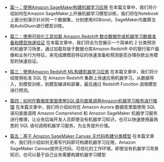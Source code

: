 - [篇一：使用Amazon SageMaker构建机器学习应用](https://aws.amazon.com/cn/blogs/china/building-machine-learning-applications-with-amazon-sagemaker/)
在本篇文章中，我们将介绍如何在Amazon SageMaker上开展机器学习模型训练，我们将在Notebook上面分别演示针对同一个数据集，分别使用XGBoost，SageMaker内置算法和AutoGluon进行模型训练。

- [篇二：使用可视化工具加载 Amazon Redshift 数仓数据完成机器学习数据准备和模型快速验证](https://aws.amazon.com/cn/blogs/china/use-the-visualization-tool-to-load-amazon-redshift-data-warehouse-data-to-complete-machine-learning-data/)
在本篇文章中，我们将会为您展示一个简单的 2 分类预测的机器学习场景，通过加载存放于数据仓库Amazon Redshift 中的银行客户画像和业务行为特征，来完成建模前特征的快速准备和预测是否办理存款业务模型的快速验证。

- [篇三：使用Amazon Redshift ML构建机器学习应用](https://aws.amazon.com/cn/blogs/china/building-machine-learning-applications-using-amazon-redshift-ml/)
在本篇文章中，我们将介绍使用标准 SQL 在 Amazon Redshift 集群上快速应用机器学习。从数据导入，到模型训练，到模型编译和部署，最后通过 Redshift Function 调用模型进行预测。

- [篇四：如何在数据库里面使用SQL语句直接调用Amazon机器学习服务进行推理](https://aws.amazon.com/cn/blogs/china/how-to-use-sql-statements-in-the-database-to-directly-call-amazon-machine-learning-service-for-reasoning/)
在本篇文章中，我们将介绍如何在 Amazon Aurora 数据库里面使用 SQL 语句直接调用 Amazon Comprehend 和 Amazon SageMaker 机器学习服务进行推理，让业务后端开发人员即使没有机器学习知识，也可以快速使用最熟悉的 SQL 语句调用机器学习服务，为业务提升价值。

- [篇五：基于 Amazon SageMaker Canvas 无代码构建分类模型](https://aws.amazon.com/cn/blogs/china/build-a-classification-model-without-code-based-on-amazon-sagemaker-canvas/)
在本篇文章中，我们将介绍如何无需写代码即可构建机器学习应用，Amazon SageMaker Canvas提供无代码、可视化的工作环境，即使没有机器学习背景知识，也可以基于自己业务需要构建机器学习模型